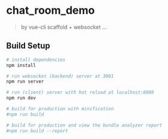# chat_room_demo

> by vue-cli scaffold + websocket ...

## Build Setup

``` bash
# install dependencies
npm install

# run websocket (backend) server at 3001
npm run server

# run (client) server with hot reload at localhost:8080
npm run dev

# build for production with minification
#npm run build

# build for production and view the bundle analyzer report
#npm run build --report
```
